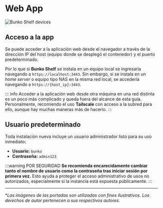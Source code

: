 # Web App

![Bunko Shelf devices](/bunko-shelf-devices.webp)

## Acceso a la app

Se puede acceder a la aplicación web desde el navegador a través de la dirección IP del host (equipo donde se desplegó el contenedor) y el puerto predeterminado.

Por lo que si **Bunko Shelf** se instala en un equipo local se ingresaría navegando a `https://localhost:3443`. Sin embargo, si se instala en un _home server_ o equipo tipo NAS en la misma red local, se accedería navegando a `https://{host_ip}:3443`.

::: info
Acceder a la aplicación web desde otra máquina en una red distinta es un poco más complicado y queda fuera del alcance de esta guía. Personalmente, recomiendo el uso **Tailscale** con acceso a la subred para ello, aunque hay muchas maneras más de hacerlo.
:::

## Usuario predeterminado

Toda instalación nueva incluye un usuario administrador listo para su uso inmediato:

- **Usuario:** `bunko`
- **Contraseña:** `admin123`

:::warning POR SEGURIDAD
**Se recomienda encarecidamente cambiar tanto el nombre de usuario como la contraseña tras iniciar sesión por primera vez.** Esto ayuda a proteger el acceso administrativo de usos no autorizados, especialmente si la instancia está expuesta públicamente.
:::

---

\*_Las imágenes de las portadas son utilizadas con fines ilustrativos. Los derechos de autor pertenecen a sus respectivos autores._
